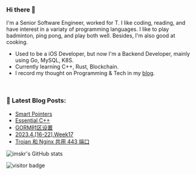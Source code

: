 ### Hi there 👋

I'm a Senior Software Engineer, worked for T. I like coding, reading, and have interest in a variaty of programming languages.
I like to play badminton, ping pong, and play both well. Besides, I'm also good at cooking.

* Used to be a iOS Developer, but now I'm a Backend Developer, mainly using Go, MySQL, K8S.
* Currently learning C++, Rust, Blockchain.
* I record my thought on Programming & Tech in my [blog](https://blog.metaprogramming.space).

<br>

### 📕 Latest Blog Posts:

<!-- BLOG-POST-LIST:START -->
- [Smart Pointers](https://blog.metaprogramming.space/post/15.html)
- [Essential C++](https://blog.metaprogramming.space/post/14.html)
- [GORM时区设置](https://blog.metaprogramming.space/post/13.html)
- [2023.4.[16-22].Week17](https://blog.metaprogramming.space/post/12.html)
- [Trojan 和 Nginx 共用 443 端口](https://blog.metaprogramming.space/post/11.html)
<!-- BLOG-POST-LIST:END -->


![imskr's GitHub stats](https://github-readme-stats.vercel.app/api?username=armingli&theme=tokyonight&show_icons=true)


<p  align="left">
<img src="https://visitor-badge.laobi.icu/badge?page_id=armingli.armingli" alt="visitor badge"/>
</p>

</p>
<!--
**armingli/armingli** is a ✨ _special_ ✨ repository because its `README.md` (this file) appears on your GitHub profile.

Here are some ideas to get you started:

- 🔭 I’m currently working on ...
- 🌱 I’m currently learning ...
- 👯 I’m looking to collaborate on ...
- 🤔 I’m looking for help with ...
- 💬 Ask me about ...
- 📫 How to reach me: ...
- 😄 Pronouns: ...
- ⚡ Fun fact: ...
-->
